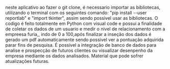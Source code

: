 neste aplicativo ao fazer o git clone, é necessario importar as bibliotecas, utilizando o terminal com os seguintes comando:  "pip install --user reportlab" e "import tkinter", assim sendo possivel usar as bibliotecas.
O codigo é feito totalmente em Python  com visual code e possui a finalidade de coletar os dados de um usuario e medir o nivel de relacionamento com a empreesa furia,, indo de 0 a 100,após finalizar a inseção dos dados é gerado um pdf automaticamente sendo possivel ver a pontuação adquirida parar fins de pesquisa.
É possivel a integração de banco de dados para analise e prospecção de futuros clientes ou visualizar desenpenho da empresa mediante os dados analisados.
Material que pode sofrer atualizações futuras.
